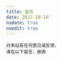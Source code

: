 ```yaml
---
title: 留言
date: 2017-10-16
nodate: true
noedit: true
---
```


<script type='text/javascript' id='clustrmaps' src='//cdn.clustrmaps.com/map_v2.js?cl=777796&w=a&t=tt&d=7kZRQOkRCnfU8ANWvd02QiVNnSWdl5sBQsqfApcfClM&co=ffffff&ct=777796&cmo=3acc3a&cmn=ff5353'></script>

```
对本站有任何意见或反馈，
请在以下留言，谢谢
```


